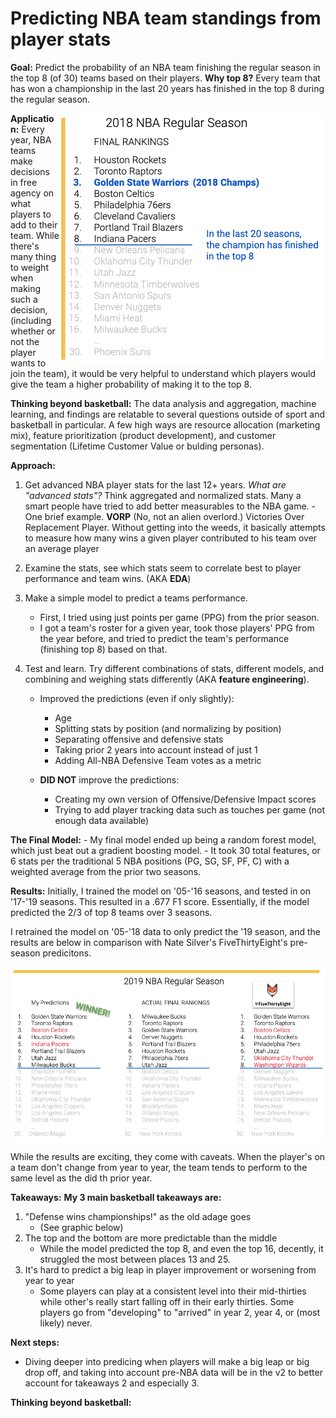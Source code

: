 # Predicting NBA team standings from player stats

**Goal:** Predict the probability of an NBA team finishing the regular season in the top 8 (of 30) teams based on their players. **Why top 8?** Every team that has won a championship in the last 20 years has finished in the top 8 during the regular season.


<img align="right" src="https://github.com/dmacUT/nba-final4-projections/blob/master/images/top8v2.png">  

**Application:** Every year, NBA teams make decisions in free agency on what players to add to their team. While there's many thing to weight when making such a decision, (including whether or not the player wants to join the team), it would be very helpful to understand which players would give the team a higher probability of making it to the top 8. 

**Thinking beyond basketball:** The data analysis and aggregation, machine learning, and findings are relatable to several questions outside of sport and basketball in particular. A few high ways are resource allocation (marketing mix), feature prioritization (product development), and customer segmentation (Lifetime Customer Value or bulding personas). 

**Approach:**

1. Get advanced NBA player stats for the last 12+ years.
    *What are "advanced stats"?* Think aggregated and normalized stats. Many a smart people have tried to add better measurables to the NBA game.
        - One brief example. **VORP** (No, not an alien overlord.) Victories Over Replacement Player. 
        Without getting into the weeds, it basically attempts to measure how many wins a given player contributed to his team over an average player

2. Examine the stats, see which stats seem to correlate best to player performance and team wins. (AKA **EDA**)

3. Make a simple model to predict a teams performance. 
    - First, I tried using just points per game (PPG) from the prior season.
    - I got a team's roster for a given year, took those players' PPG from the year before, and tried to predict the team's performance (finishing top 8) based on that.

4. Test and learn. Try different combinations of stats, different models, and combining and weighing stats differently (AKA **feature engineering**).
    - Improved the predictions (even if only slightly):
        - Age 
        - Splitting stats by position (and normalizing by position)
        - Separating offensive and defensive stats
        - Taking prior 2 years into account instead of just 1
        - Adding All-NBA Defensive Team votes as a metric

    - **DID NOT** improve the predictions:
        - Creating my own version of Offensive/Defensive Impact scores
        - Trying to add player tracking data such as touches per game (not enough data available)

**The Final Model:**
    - My final model ended up being a random forest model, which just beat out a gradient boosting model. 
    - It took 30 total features, or 6 stats per the traditional 5 NBA positions (PG, SG, SF, PF, C) with a weighted average from the prior two seasons.

**Results:**
Initially, I trained the model on '05-'16 seasons, and tested in on '17-'19 seasons. This resulted in a .677 F1 score. Essentially, if the model predicted the 2/3 of top 8 teams over 3 seasons.

I retrained the model on '05-'18 data to only predict the '19 season, and the results are below in comparison with Nate Silver's FiveThirtyEight's pre-season predicitons.

<img align="center" src="https://github.com/dmacUT/nba-final4-projections/blob/master/images/Results19.png">  

While the results are exciting, they come with caveats. When the player's on a team don't change from year to year, the team tends to perform to the same level as the did th prior year. 

**Takeaways:**
**My 3 main basketball takeaways are:**
1. "Defense wins championships!" as the old adage goes
    - (See graphic below)
2. The top and the bottom are more predictable than the middle
    - While the model predicted the top 8, and even the top 16, decently, it struggled the most between places 13 and 25. 
3. It's hard to predict a big leap in player improvement or worsening from year to year
    - Some players can play at a consistent level into their mid-thirties while other's really start falling off in their early thirties. Some players go from "developing" to "arrived" in year 2, year 4, or (most likely) never.

    

**Next steps:**
- Diving deeper into predicing when players will make a big leap or big drop off, and taking into account pre-NBA data will be in the v2 to better account for takeaways 2 and especially 3.

**Thinking beyond basketball:**




